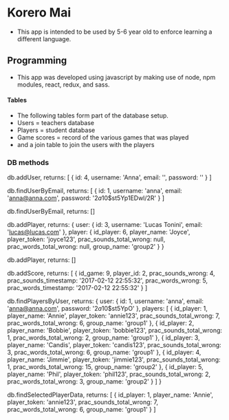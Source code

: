 # Korero Mai
* This app is intended to be used by 5-6 year old to enforce learning a different language.

## Programming
* This app was developed using javascript by making use of node, npm modules, react, redux, and sass.


#### Tables
* The following tables form part of the database setup.
* Users = teachers database
* Players = student database
* Game scores = record of the various games that was played
* and a join table to join the users with the players

### DB methods
db.addUser, returns:  [ { id: 4, username: 'Anna', email: '', password: '' } ]

db.findUserByEmail, returns: [ { id: 1,
    username: 'anna',
    email: 'anna@anna.com',
    password: '$2a$10$st5Yp1EDwl/2R' } ]

db.findUserByEmail, returns: []

db.addPlayer, returns: { user: { id: 3, username: 'Lucas Tonini', email: 'lucas@lucas.com' },
  player:
   { id_player: 6,
     player_name: 'Joyce',
     player_token: 'joyce123',
     prac_sounds_total_wrong: null,
     prac_words_total_wrong: null,
     group_name: 'group2' } }

db.addPlayer, returns: []

db.addScore, returns:   [ { id_game: 9,
    player_id: 2,
    prac_sounds_wrong: 4,
    prac_sounds_timestamp: '2017-02-12 22:55:32',
    prac_words_wrong: 5,
    prac_words_timestamp: '2017-02-12 22:55:32' } ]

db.findPlayersByUser, returns: { user:
 { id: 1,
   username: 'anna',
   email: 'anna@anna.com',
   password: '$2a$10$st5YpO' },
players:
 [ { id_player: 1,
     player_name: 'Annie',
     player_token: 'annie123',
     prac_sounds_total_wrong: 7,
     prac_words_total_wrong: 6,
     group_name: 'group1' },
   { id_player: 2,
     player_name: 'Bobbie',
     player_token: 'bobbie123',
     prac_sounds_total_wrong: 1,
     prac_words_total_wrong: 2,
     group_name: 'group1' },
   { id_player: 3,
     player_name: 'Candis',
     player_token: 'candis123',
     prac_sounds_total_wrong: 3,
     prac_words_total_wrong: 6,
     group_name: 'group1' },
   { id_player: 4,
     player_name: 'Jimmie',
     player_token: 'jimmie123',
     prac_sounds_total_wrong: 1,
     prac_words_total_wrong: 15,
     group_name: 'group2' },
   { id_player: 5,
     player_name: 'Phil',
     player_token: 'phil123',
     prac_sounds_total_wrong: 2,
     prac_words_total_wrong: 3,
     group_name: 'group2' } ] }

db.findSelectedPlayerData, returns: [ { id_player: 1,
   player_name: 'Annie',
   player_token: 'annie123',
   prac_sounds_total_wrong: 7,
   prac_words_total_wrong: 6,
   group_name: 'group1' } ]
